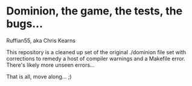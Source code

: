 # Dominion, the game, the tests, the bugs...
Ruffian55, aka Chris Kearns

This repository is a cleaned up set of the original ./dominion file set with corrections to remedy a host of compiler warnings and a Makefile error.  There's likely more unseen errors...

That is all, move along...  ;)

